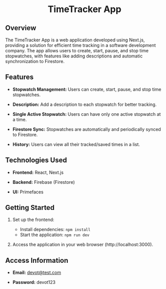 <h1 align="center">TimeTracker App</h1>

## Overview

The TimeTracker App is a web application developed using Next.js, providing a solution for efficient time tracking in a software development company. The app allows users to create, start, pause, and stop time stopwatches, with features like adding descriptions and automatic synchronization to Firestore.

## Features

- **Stopwatch Management:** Users can create, start, pause, and stop time stopwatches.

- **Description:** Add a description to each stopwatch for better tracking.

- **Single Active Stopwatch:** Users can have only one active stopwatch at a time.

- **Firestore Sync:** Stopwatches are automatically and periodically synced to Firestore.

- **History:** Users can view all their tracked/saved times in a list.

## Technologies Used

- **Frontend:** React, Next.js

- **Backend:** Firebase (Firestore)

- **UI:** Primefaces

## Getting Started

1. Set up the frontend:

   - Install dependencies: `npm install`
   - Start the application: `npm run dev`

2. Access the application in your web browser (http://localhost:3000).

## Access Information

- **Email:** devot@test.com

- **Password:** devot123